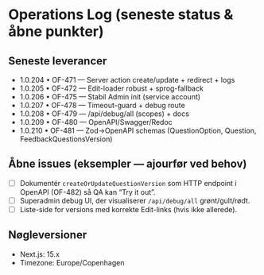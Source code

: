 # Operations Log (seneste status & åbne punkter)

## Seneste leverancer
- 1.0.204 • OF-471 — Server action create/update + redirect + logs
- 1.0.205 • OF-472 — Edit-loader robust + sprog-fallback
- 1.0.206 • OF-475 — Stabil Admin init (service account)
- 1.0.207 • OF-478 — Timeout-guard + debug route
- 1.0.208 • OF-479 — /api/debug/all (scopes) + docs
- 1.0.209 • OF-480 — OpenAPI/Swagger/Redoc
- 1.0.210 • OF-481 — Zod→OpenAPI schemas (QuestionOption, Question, FeedbackQuestionsVersion)

## Åbne issues (eksempler — ajourfør ved behov)
- [ ] Dokumentér `createOrUpdateQuestionVersion` som HTTP endpoint i OpenAPI (OF-482) så QA kan “Try it out”.
- [ ] Superadmin debug UI, der visualiserer `/api/debug/all` grønt/gult/rødt.
- [ ] Liste-side for versions med korrekte Edit-links (hvis ikke allerede).

## Nøgleversioner
- Next.js: 15.x
- Timezone: Europe/Copenhagen
